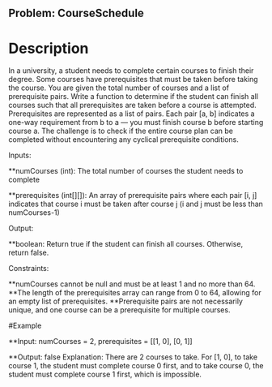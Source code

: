 ## Problem: CourseSchedule

# Description

In a university, a student needs to complete certain courses to finish their degree. Some courses have prerequisites that must be taken before taking the course. You are given the total number of courses and a list of prerequisite pairs. Write a function to determine if the student can finish all courses such that all prerequisites are taken before a course is attempted.
Prerequisites are represented as a list of pairs. Each pair [a, b] indicates a one-way requirement from b to a — you must finish course b before starting course a.
 The challenge is to check if the entire course plan can be completed without encountering any cyclical prerequisite conditions.

Inputs:

**numCourses (int): The total number of courses the student needs to complete

**prerequisites (int[][]): An array of prerequisite pairs where each pair [i, j] indicates that course i must be taken after course j (i and j must be less than numCourses-1)


Output:

**boolean: Return true if the student can finish all courses. Otherwise, return false.


Constraints:

**numCourses cannot be null and must be at least 1 and no more than 64.
**The length of the prerequisites array can range from 0 to 64, allowing for an empty list of prerequisites.
**Prerequisite pairs are not necessarily unique, and one course can be a prerequisite for multiple courses.



#Example

**Input: numCourses = 2, prerequisites = [[1, 0], [0, 1]]

**Output:  false
Explanation: There are 2 courses to take. For [1, 0], to take course 1, the student must complete course 0 first, and to take course 0, the student must complete course 1 first, which is impossible.


